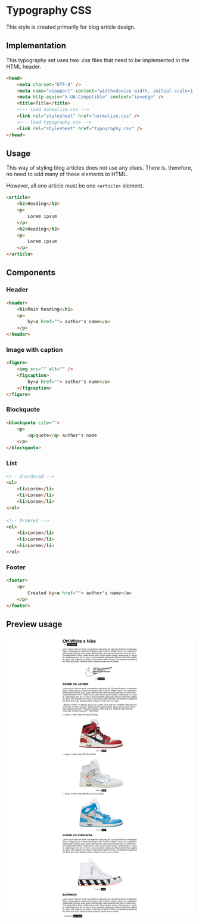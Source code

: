 # Typography CSS
This style is created primarily for blog article design.
## Implementation
This typography set uses two .css files that need to be implemented in the HTML header.
```html
<head>
    <meta charset="UTF-8" />
    <meta name="viewport" content="width=device-width, initial-scale=1.0" />
    <meta http-equiv="X-UA-Compatible" content="ie=edge" />
    <title>Title</title>
    <!-- load normalize.css -->
    <link rel="stylesheet" href="normalize.css" />
    <!-- load typography.css -->
    <link rel="stylesheet" href="typography.css" />
</head>
```
## Usage
This way of styling blog articles does not use any clues. There is, therefore, no need to add many of these elements to HTML.

However, all one article must be one `<article>` element.
```html
<article>
    <h2>Heading</h2>
    <p>
        Lorem ipsum
    </p>
    <h2>Heading</h2>
    <p>
        Lorem ipsum
    </p>
</article>
```
## Components
### Header
```html
<header>
    <h1>Main heading</h1>
    <p>
        by<a href=""> author's name</a>
    </p>
</header>
```
### Image with caption
```html
<figure>
    <img src="" alt="" />
    <figcaption>
        by<a href=""> author's name</a>
    </figcaption>
</figure>
```
### Blockquote
```html
<blockquote cite="">
    <p>
        <q>quote</q> author's name
    </p>
</blockquote>
```
### List
```html
<!-- Unordered -->
<ul>
    <li>Lorem</li>
    <li>Lorem</li>
    <li>Lorem</li>
</ul>

<!-- Ordered -->
<ol>
    <li>Lorem</li>
    <li>Lorem</li>
    <li>Lorem</li>
</ol>
```
### Footer
```html
<footer>
    <p>
        Created by<a href=""> author's name</a>
    </p>
</footer>
```
## Preview usage

![Preview](/preview/web-print.png)